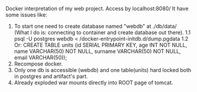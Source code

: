 Docker interpretation of my web project.
Access by localhost:8080/
It have some issues like:
1. To start one need to create database named "webdb" at ./db/data/ (What I do is: 
connecting to container and create database out there).
	1.1 psql -U postgres webdb < /docker-entrypoint-initdb.d/dump.pgdata
	1.2 Or: CREATE TABLE units (id SERIAL PRIMARY KEY, age INT NOT NULL, 
	name VARCHAR(50) NOT NULL, surname VARCHAR(50) NOT NULL, email VARCHAR(50));
2. Recompose docker.
3. Only one db is accessible (webdb) and one table(units) hard locked both in postgres and artifact's part.
4. Already exploded war mounts directly into ROOT page of tomcat.